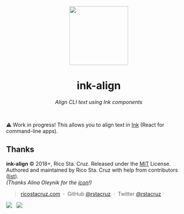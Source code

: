 <p align='center'>
<br><img src='https://user-images.githubusercontent.com/74385/47445092-a0821980-d7ea-11e8-8771-6014894d4b49.png' width='160'><br>
</p>

<h1 align='center'>ink-align</h1>

<p align='center'>
<em>Align CLI text using Ink components</em>
</p>

<br>

:warning: Work in progress! This allows you to align text in [Ink][ink] (React for command-line apps).

[ink]: https://yarnpkg.com/en/package/ink

## Thanks

**ink-align** © 2018+, Rico Sta. Cruz. Released under the [MIT] License. <br>
Authored and maintained by Rico Sta. Cruz with help from contributors ([list][contributors]). <br>
_(Thanks Alina Oleynik for the [icon](https://thenounproject.com/term/alignment/880191)!)_

> [ricostacruz.com](http://ricostacruz.com) &nbsp;&middot;&nbsp;
> GitHub [@rstacruz](https://github.com/rstacruz) &nbsp;&middot;&nbsp;
> Twitter [@rstacruz](https://twitter.com/rstacruz)

[![](https://img.shields.io/github/followers/rstacruz.svg?style=social&label=@rstacruz)](https://github.com/rstacruz) &nbsp;
[![](https://img.shields.io/twitter/follow/rstacruz.svg?style=social&label=@rstacruz)](https://twitter.com/rstacruz)

[MIT]: http://mit-license.org/
[contributors]: http://github.com/rstacruz/ink-align/contributors
